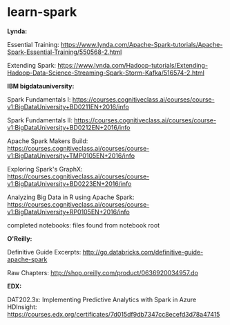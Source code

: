 # learn-spark

**Lynda:**

Essential Training: https://www.lynda.com/Apache-Spark-tutorials/Apache-Spark-Essential-Training/550568-2.html

Extending Spark: https://www.lynda.com/Hadoop-tutorials/Extending-Hadoop-Data-Science-Streaming-Spark-Storm-Kafka/516574-2.html

**IBM bigdatauniversity:**

Spark Fundamentals I: https://courses.cognitiveclass.ai/courses/course-v1:BigDataUniversity+BD0211EN+2016/info

Spark Fundamentals II: https://courses.cognitiveclass.ai/courses/course-v1:BigDataUniversity+BD0212EN+2016/info

Apache Spark Makers Build: https://courses.cognitiveclass.ai/courses/course-v1:BigDataUniversity+TMP0105EN+2016/info

Exploring Spark's GraphX: https://courses.cognitiveclass.ai/courses/course-v1:BigDataUniversity+BD0223EN+2016/info

Analyzing Big Data in R using Apache Spark: https://courses.cognitiveclass.ai/courses/course-v1:BigDataUniversity+RP0105EN+2016/info

completed notebooks: files found from notebook root

**O'Reilly:**

Definitive Guide Excerpts: http://go.databricks.com/definitive-guide-apache-spark

Raw Chapters: http://shop.oreilly.com/product/0636920034957.do

**EDX:**

DAT202.3x: Implementing Predictive Analytics with Spark in Azure HDInsight: https://courses.edx.org/certificates/7d015df9db7347cc8ecefd3d78a47415
